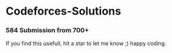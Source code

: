 # Codeforces-Solutions
### 584 Submission from 700+
If you find this usefull, hit a star to let me know ;) happy coding. 
